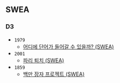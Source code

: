 ## SWEA
### D3
- `1979`
  - [어디에 단어가 들어갈 수 있을까? (SWEA)](https://www.youtube.com/watch?v=UpVD-lL-1Z8)
- `2001`
  - [파리 퇴치 (SWEA)](https://www.youtube.com/watch?v=4pKromHmu5E)
- `1859`
  - [백만 장자 프로젝트 (SWEA)](https://www.youtube.com/watch?v=VRvZuMfP20k)
